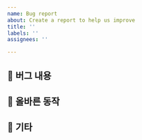 ```yaml
---
name: Bug report
about: Create a report to help us improve
title: ''
labels: ''
assignees: ''

---
```


## 🐛 버그 내용

## 👊 올바른 동작

## 🔎 기타
